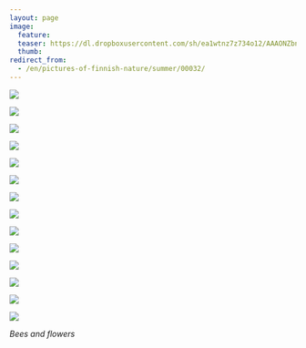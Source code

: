 ```yaml
---
layout: page
image:
  feature:
  teaser: https://dl.dropboxusercontent.com/sh/ea1wtnz7z734o12/AAAONZbnEqXB8IAP1UD-kCUua/luontokuvat/kes%C3%A4/5/DS24185-245px%20%282%29.jpg
  thumb:
redirect_from:
  - /en/pictures-of-finnish-nature/summer/00032/
---
```


[![](https://b2.minimuutti.com/file/minimuutti-com/luontokuvat/kes%C3%A4/5/DS24185-800px.jpg)](https://dl.dropboxusercontent.com/sh/ea1wtnz7z734o12/AADnbfwS_J757fHoY5WkdCb_a/luontokuvat/kes%C3%A4/5/DS24185.jpg)

[![](https://b2.minimuutti.com/file/minimuutti-com/luontokuvat/kes%C3%A4/6/DS25836-800px.jpg)](https://dl.dropboxusercontent.com/sh/ea1wtnz7z734o12/AAAAvP7P1BImEwCplSZWPToja/luontokuvat/kes%C3%A4/6/DS25836.jpg)

[![](https://b2.minimuutti.com/file/minimuutti-com/luontokuvat/kes%C3%A4/6/DS25825-800px.jpg)](https://dl.dropboxusercontent.com/sh/ea1wtnz7z734o12/AADdgUjYC-75QFkeQzFtDMQQa/luontokuvat/kes%C3%A4/6/DS25825.jpg)

[![](https://b2.minimuutti.com/file/minimuutti-com/luontokuvat/kes%C3%A4/8/DS32245-800px.jpg)](https://dl.dropboxusercontent.com/sh/ea1wtnz7z734o12/AAByYa3IglBKuMJwSYEIPlH7a/luontokuvat/kes%C3%A4/8/DS32245.jpg)

[![](https://b2.minimuutti.com/file/minimuutti-com/luontokuvat/kes%C3%A4/8/DS32249-800px.jpg)](https://dl.dropboxusercontent.com/sh/ea1wtnz7z734o12/AAAUM0zjXLiRg_CUdBADAYOva/luontokuvat/kes%C3%A4/8/DS32249.jpg)

[![](https://b2.minimuutti.com/file/minimuutti-com/luontokuvat/kes%C3%A4/8/DS32251-800px.jpg)](https://dl.dropboxusercontent.com/sh/ea1wtnz7z734o12/AAAsHxvtg276S_pIKh4uQygLa/luontokuvat/kes%C3%A4/8/DS32251.jpg)

[![](https://b2.minimuutti.com/file/minimuutti-com/luontokuvat/kes%C3%A4/12/DS58919-800px.jpg)](https://dl.dropboxusercontent.com/sh/ea1wtnz7z734o12/AACMbfncaunlU2JttzR7F_b3a/luontokuvat/kes%C3%A4/12/DS58919.jpg)

[![](https://b2.minimuutti.com/file/minimuutti-com/luontokuvat/kes%C3%A4/12/DS58913-800px.jpg)](https://dl.dropboxusercontent.com/sh/ea1wtnz7z734o12/AAB0xhU5bUvlmNyBcqSs0j5Wa/luontokuvat/kes%C3%A4/12/DS58913.jpg)

[![](https://b2.minimuutti.com/file/minimuutti-com/luontokuvat/kes%C3%A4/6/DS25812-800px.jpg)](https://dl.dropboxusercontent.com/sh/ea1wtnz7z734o12/AADTYVr0DVVOqe9C18BnWHRga/luontokuvat/kes%C3%A4/6/DS25812.jpg)

[![](https://b2.minimuutti.com/file/minimuutti-com/luontokuvat/kes%C3%A4/6/DS25765-800px.jpg)](https://dl.dropboxusercontent.com/sh/ea1wtnz7z734o12/AADeZ2Ic1sqgmwd36nWF8pvha/luontokuvat/kes%C3%A4/6/DS25765.jpg)

[![](https://b2.minimuutti.com/file/minimuutti-com/luontokuvat/kes%C3%A4/7/DS28295-800px.jpg)](https://dl.dropboxusercontent.com/sh/ea1wtnz7z734o12/AADU_swdBFPme6tlPEj2XQbVa/luontokuvat/kes%C3%A4/7/DS28295.jpg)

[![](https://b2.minimuutti.com/file/minimuutti-com/luontokuvat/kes%C3%A4/8/DS32980-800px.jpg)](https://dl.dropboxusercontent.com/sh/ea1wtnz7z734o12/AACuXZvMqeetbCENgvMEwTJNa/luontokuvat/kes%C3%A4/8/DS32980.jpg)

[![](https://b2.minimuutti.com/file/minimuutti-com/luontokuvat/kes%C3%A4/8/DS32999-800px.jpg)](https://dl.dropboxusercontent.com/sh/ea1wtnz7z734o12/AACs_E5sN0gt8A7MaWDk6bwya/luontokuvat/kes%C3%A4/8/DS32999.jpg)

[![](https://b2.minimuutti.com/file/minimuutti-com/luontokuvat/kes%C3%A4/8/DS32993-800px.jpg)](https://dl.dropboxusercontent.com/sh/ea1wtnz7z734o12/AAB-Iulx9c_EVlLrJmoVkqXma/luontokuvat/kes%C3%A4/8/DS32993.jpg)

*Bees and flowers*

